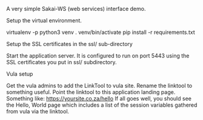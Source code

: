 A very simple Sakai-WS (web services) interface demo.

Setup the virtual environment.

virtualenv -p python3 venv
. venv/bin/activate
pip install -r requirements.txt

Setup the SSL certificates in the ssl/ sub-directory

Start the application server. It is configured to run on port 5443
using the SSL certificates you put in ssl/ subdirectory.

Vula setup

Get the vula admins to add the LinkTool to vula site. 
Rename the linktool to something useful.
Point the linktool to this application landing page. Something 
like: https://yoursite.co.za/hello
If all goes well, you should see the Hello, World page which 
includes a list of the session variables gathered from vula via the
linktool.


